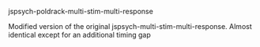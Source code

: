 jspsych-poldrack-multi-stim-multi-response

Modified version of the original jspsych-multi-stim-multi-response. Almost identical except for an additional timing gap
